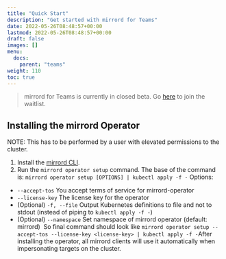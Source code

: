```yaml
---
title: "Quick Start"
description: "Get started with mirrord for Teams"
date: 2022-05-26T08:48:57+00:00
lastmod: 2022-05-26T08:48:57+00:00
draft: false
images: []
menu:
  docs:
    parent: "teams"
weight: 110
toc: true
---
```


> mirrord for Teams is currently in closed beta. Go [here](https://metalbear.co/#waitlist-form) to join the waitlist.

## Installing the mirrord Operator
NOTE: This has to be performed by a user with elevated permissions to the cluster.

1. Install the [mirrord CLI](/docs/overview/quick-start/#cli-tool).
2. Run the `mirrord operator setup` command. The base of the command is:
​
`mirrord operator setup [OPTIONS] | kubectl apply -f -`
​
Options:
- `--accept-tos` 
        You accept terms of service for mirrord-operator
- `--license-key` 
        The license key for the operator
- (Optional) `-f, --file` 
        Output Kubernetes definitions to file and not to stdout (instead of piping to `kubectl apply -f -`)
- (Optional) `--namespace` 
        Set namespace of mirrord operator (default: mirrord)
​
So final command should look like
​
`mirrord operator setup --accept-tos --license-key <license-key> | kubectl apply -f -`
​
After installing the operator, all mirrord clients will use it automatically when impersonating targets on the cluster.